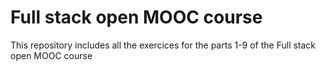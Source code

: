 # Full stack open MOOC course

This repository includes all the exercices for the parts 1-9 of the Full stack open MOOC course
